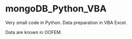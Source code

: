 # mongoDB_Python_VBA
Very small code in Python.
Data preparation in VBA Excel.

Data are known in OOFEM.
